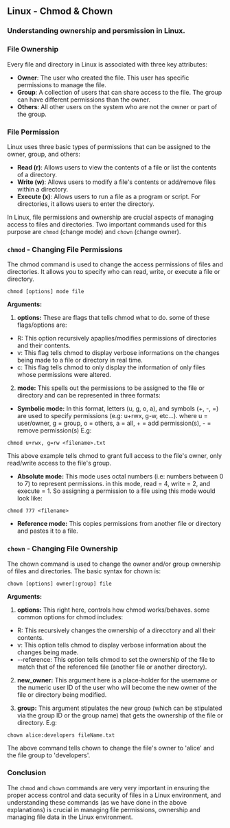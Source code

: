 ## Linux - Chmod & Chown

### Understanding ownership and persmission in Linux.

### File Ownership

Every file and directory in Linux is associated with three key attributes:

- **Owner**: The user who created the file. This user has specific permissions to manage the file. 
- **Group**: A collection of users that can share access to the file. The group can have different permissions than the owner.
- **Others**: All other users on the system who are not the owner or part of the group.

### File Permission

Linux uses three basic types of permissions that can be assigned to the owner, group, and others:

- **Read (r)**: Allows users to view the contents of a file or list the contents of a directory.
- **Write (w)**: Allows users to modify a file's contents or add/remove files within a directory. 
- **Execute (x)**: Allows users to run a file as a program or script. For directories, it allows users to enter the directory.

In Linux, file permissions and ownership are crucial aspects of managing access to files and directories. Two important commands used for this purpose are `chmod` (change mode) and `chown` (change owner).

### `chmod` - Changing File Permissions

The chmod command is used to change the access permissions of files and directories. It allows you to specify who can read, write, or execute a file or directory.

```
chmod [options] mode file
```

**Arguments:**

1. **options:** These are flags that tells chmod what to do. some of these flags/options are:

- R: This option recursively apaplies/modifies permissions of directories and their contents.
- v: This flag tells chmod to display verbose informations on the changes being made to a file or directory in real time.
- c: This flag tells chmod to only display the information of only files whose permissions were altered.

2. **mode:** This spells out the permissions to be assigned to the file or directory and can be represented in three formats:

- **Symbolic mode:** In this format, letters (u, g, o, a), and symbols (+, -, =) are used to specify permissions (e.g: u+rwx, g-w, etc...). where u = user/owner, g = group, o = others, a = all, + = add permission(s), - = remove permission(s) E.g:

```
chmod u+rwx, g=rw <filename>.txt
```

This above example tells chmod to grant full access to the file's owner, only read/write access to the file's group.

- **Absolute mode:** This mode uses octal numbers (i.e: numbers between 0 to 7) to represent permissions. in this mode, read = 4, write = 2, and execute = 1. So assigning a permission to a file using this mode would look like:

```
chmod 777 <filename>
```

- **Reference mode:** This copies permissions from another file or directory and pastes it to a file.

### `chown` - Changing File Ownership

The chown command is used to change the owner and/or group ownership of files and directories. The basic syntax for chown is:

```
chown [options] owner[:group] file
```

**Arguments:**

1. **options:** This right here, controls how chmod works/behaves. some common options for chmod includes:

- R: This recursively changes the ownership of a direcctory and all their contents.
- v: This option tells chmod to display verbose information about the changes being made.
- --reference: This option tells chmod to set the ownership of the file to match that of the referenced file (another file or another directory).

2. **new_owner:** This argument here is a place-holder for the username or the numeric user ID of the user who will become the new owner of the file or directory being modified.

3. **group:** This argument stipulates the new group (which can be stipulated via the group ID or the group name) that gets the ownership of the file or directory. E.g:

```
chown alice:developers fileName.txt
```

The above command tells chown to change the file's owner to 'alice' and the file group to 'developers'.

### Conclusion

The `chmod` and `chown` commands are very very important in ensuring the proper access control and data security of files in a Linux environment, and understanding these commands (as we have done in the above explanations) is crucial in managing file permissions, ownership and managing file data in the Linux environment.
